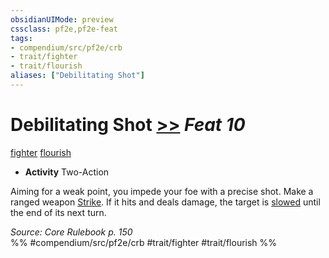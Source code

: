 ```yaml
---
obsidianUIMode: preview
cssclass: pf2e,pf2e-feat
tags:
- compendium/src/pf2e/crb
- trait/fighter
- trait/flourish
aliases: ["Debilitating Shot"]
---
```

# Debilitating Shot  [>>](rules/core-rulebook/chapter-9-playing-the-game.md#Actions "Two-Action") *Feat 10*  
[fighter](rules/traits/fighter.md "Fighter Class Trait")  [flourish](rules/traits/flourish.md "Flourish Combat Trait")  

- **Activity** Two-Action

Aiming for a weak point, you impede your foe with a precise shot. Make a ranged weapon [Strike](rules/actions/strike.md). If it hits and deals damage, the target is [slowed](rules/conditions.md#Slowed) until the end of its next turn.

*Source: Core Rulebook p. 150*  
%% #compendium/src/pf2e/crb #trait/fighter #trait/flourish %%